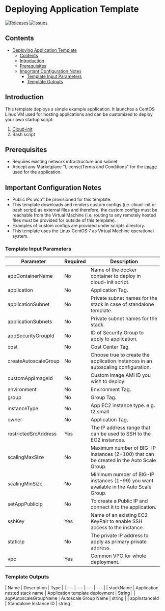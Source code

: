 
# Deploying Application Template

[![Releases](https://img.shields.io/github/release/f5networks/f5-aws-cloudformation-v2.svg)](https://github.com/f5networks/f5-aws-cloudformation-v2/releases)
[![Issues](https://img.shields.io/github/issues/f5networks/f5-aws-cloudformation-v2.svg)](https://github.com/f5networks/f5-aws-cloudformation-v2/issues)

## Contents

- [Deploying Application Template](#deploying-application-template)
  - [Contents](#contents)
  - [Introduction](#introduction)
  - [Prerequisites](#prerequisites)
  - [Important Configuration Notes](#important-configuration-notes)
    - [Template Input Parameters](#template-input-parameters)
    - [Template Outputs](#template-outputs)

## Introduction

This template deploys a simple example application. It launches a CentOS Linux VM used for hosting applications and can be customized to deploy your own startup script:

1) [Cloud-init](https://cloudinit.readthedocs.io/en/latest/)
2) Bash script


## Prerequisites

- Requires existing network infrastructure and subnet
- Accept any Marketplace "License/Terms and Conditions" for the [image](https://aws.amazon.com/marketplace/pp/B00O7WM7QW) used for the application.

## Important Configuration Notes

- Public IPs won't be provisioned for this template.
- This template downloads and renders custom configs (i.e. cloud-init or bash script) as external files and therefore, the custom configs must be reachable from the Virtual Machine (i.e. routing to any remotely hosted files must be provided for outside of this template).
- Examples of custom configs are provided under scripts directory.
- This template uses the Linux CentOS 7 as Virtual Machine operational system.


### Template Input Parameters

| Parameter | Required | Description |
| --- | --- | --- |
| appContainerName | No | Name of the docker container to deploy in cloud-init script. |
| application | No | Application Tag. |
| applicationSubnet | No | Private subnet names for the stack in case of standalone template. |
| applicationSubnets | No | Private subnet names for the stack. |
| appSecurityGroupId | No | ID of Security Group to apply to application. |
| cost | No | Cost Center Tag. |
| createAutoscaleGroup | No | Choose true to create the application instances in an autoscaling configuration. |
| customAppImageId | No | Custom Image AMI ID you wish to deploy. |
| environment | No | Environment Tag. |
| group | No | Group Tag. |
| instanceType | No | App EC2 instance type. e.g. t2.small |
| owner | No | Application Tag. |
| restrictedSrcAddress | Yes | The IP address range that can be used to SSH to the EC2 instances. |
| scalingMaxSize | No | Maximum number of BIG-IP instances (2-100) that can be created in the Auto Scale Group. |
| scalingMinSize | No | Minimum number of BIG-IP instances (1-99) you want available in the Auto Scale Group. |
| setAppPublicIp | No | To create a Public IP and connect it to the application. |
| sshKey | Yes | Name of an existing EC2 KeyPair to enable SSH access to the instance. |
| staticIp | No | The private IP address to apply as primary private address. |
| vpc | Yes | Common VPC for whole deployment. |

### Template Outputs

| Name | Description | Type |
| --- | --- | --- | --- |
| stackName | Application nested stack name | Application template deployment | String |
| appAutoscaleGroupName | Autoscale Group Name | string |
| appInstanceId | Standalone Instance ID | string |
